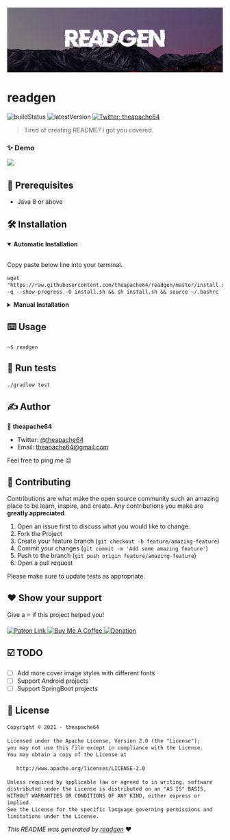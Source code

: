 ![](cover.jpeg)
# readgen

![buildStatus](https://img.shields.io/github/workflow/status/theapache64/readgen/Java%20CI%20with%20Gradle?style=plastic)
![latestVersion](https://img.shields.io/github/v/release/theapache64/readgen)
<a href="https://twitter.com/theapache64" target="_blank">
    <img alt="Twitter: theapache64" src="https://img.shields.io/twitter/follow/theapache64.svg?style=social" />
</a>

> Tired of creating README? I got you covered.

### ✨ Demo

![](demo.gif)

## 🦿 Prerequisites

- Java 8 or above

## 🛠 Installation

<details open="open">
<summary><b>Automatic Installation</b></summary> <br/>

Copy paste below line into your terminal.

```shell script
wget "https://raw.githubusercontent.com/theapache64/readgen/master/install.sh" -q --show-progress -O install.sh && sh install.sh && source ~/.bashrc
```

</details>

<details>
<summary><b>Manual Installation</b></summary> <br/>

1. Download latest `jar` from [releases](https://github.com/theapache64/readgen/releases/latest/download/readgen.main.jar) 
1. Run `java -jar readgen.main.jar`

</details>

## ⌨️ Usage

```shell script
~$ readgen
```

## 🥼 Run tests

```shell script
./gradlew test
```

## ✍️ Author 
👤 **theapache64**
* Twitter: <a href="https://twitter.com/theapache64" target="_blank">@theapache64</a>
* Email: theapache64@gmail.com

Feel free to ping me 😉

## 🤝 Contributing

Contributions are what make the open source community such an amazing place to be learn, inspire, and create.
Any contributions you make are **greatly appreciated**.  

1. Open an issue first to discuss what you would like to change.
1. Fork the Project
1. Create your feature branch (`git checkout -b feature/amazing-feature`)
1. Commit your changes (`git commit -m 'Add some amazing feature'`)
1. Push to the branch (`git push origin feature/amazing-feature`)
1. Open a pull request

Please make sure to update tests as appropriate.

## ❤ Show your support

Give a ⭐️ if this project helped you!

<a href="https://www.patreon.com/theapache64">
  <img alt="Patron Link" src="https://c5.patreon.com/external/logo/become_a_patron_button@2x.png" width="160"/>
</a>

<a href="https://www.buymeacoffee.com/theapache64" target="_blank">
    <img src="https://cdn.buymeacoffee.com/buttons/v2/default-yellow.png" alt="Buy Me A Coffee" width="160">
</a>

<a href="https://www.paypal.me/theapache64" target="_blank">
    <img src="https://www.paypalobjects.com/en_US/i/btn/btn_donateCC_LG.gif" alt="Donation" width="160">
</a>


## ☑️ TODO

- [ ] Add more cover image styles with different fonts
- [ ] Support Android projects
- [ ] Support SpringBoot projects

## 📝 License

```
Copyright © 2021 - theapache64

Licensed under the Apache License, Version 2.0 (the "License");
you may not use this file except in compliance with the License.
You may obtain a copy of the License at

   http://www.apache.org/licenses/LICENSE-2.0

Unless required by applicable law or agreed to in writing, software
distributed under the License is distributed on an "AS IS" BASIS,
WITHOUT WARRANTIES OR CONDITIONS OF ANY KIND, either express or implied.
See the License for the specific language governing permissions and
limitations under the License.
```

_This README was generated by [readgen](https://github.com/theapache64/readgen)_ ❤